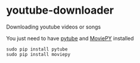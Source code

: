 # youtube-downloader
Downloading youtube videos or songs

You just need to have [pytube](https://github.com/nficano/pytube) and [MoviePY](https://github.com/Zulko/moviepy) installed
```
sudo pip install pytube
sudo pip install moviepy
```

